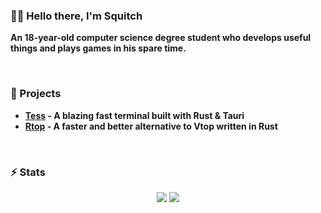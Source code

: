 ### 👋🏻 Hello there, I'm Squitch
<b>An 18-year-old computer science degree student who develops useful things and plays games in his spare time.</b>

<br>

### 🚧 Projects

* **[Tess]([example.org](https://github.com/SquitchYT/Tess)) - A blazing fast terminal built with Rust & Tauri**
* **[Rtop](https://github.com/RtopRS/Rtop) - A faster and better alternative to Vtop written in Rust**

<br>

### :zap: Stats

<div align="center">
  <img align="top" src="https://github-readme-stats.vercel.app/api?username=SquitchYT&theme=transparent&layout=compact&hide=contribs&show_icons=true&include_all_commits=true&line_height=24&hide_border=true" />
  <img align="top" src="https://github-readme-stats.vercel.app/api/top-langs/?username=SquitchYT&layout=compact&theme=transparent&hide_border=true" /> 
</div>
